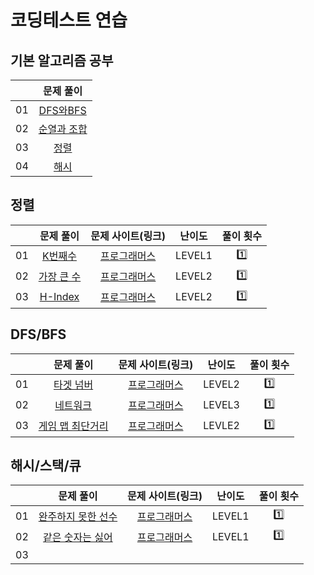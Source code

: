 # 코딩테스트 연습
## 기본 알고리즘 공부
|    |          문제 풀이         | 
|:--:|:--------------------------:|
| 01 | [DFS와BFS](./basic/DFS와BFS.ipynb) |
| 02 | [순열과 조합](./basic/순열과조합.ipynb) |
| 03 | [정렬](./basic/정렬) |
| 04 | [해시](./basic/해시) |

## 정렬
|    |          문제 풀이         |  문제 사이트(링크)  |     난이도    |    풀이 횟수   | 
|:--:|:--------------------------:|:-------------------:|:--------------:|:--------------:|
| 01 |   [K번째수](./정렬/01_K번째수.py)    | [프로그래머스](https://school.programmers.co.kr/learn/courses/30/lessons/42748)| LEVEL1 |  1️⃣  |
| 02 | [가장 큰 수](./정렬/02_가장_큰_수.py) | [프로그래머스](https://school.programmers.co.kr/learn/courses/30/lessons/42746)| LEVEL2 | 1️⃣ |
| 03 | [H-Index](./정렬/03_H-Index.py) | [프로그래머스](https://school.programmers.co.kr/learn/courses/30/lessons/42747)| LEVEL2 | 1️⃣ |



## DFS/BFS 
|    |          문제 풀이         |  문제 사이트(링크)  |     난이도    |    풀이 횟수   | 
|:--:|:--------------------------:|:-------------------:|:--------------:|:--------------:|
| 01 |   [타겟 넘버](./DFS와BFS/01_타겟_넘버.py)    | [프로그래머스](https://school.programmers.co.kr/learn/courses/30/lessons/43165)| LEVEL2 | 1️⃣ |
| 02 | [네트워크](./DFS와BFS/02_네트워크.py) | [프로그래머스](https://school.programmers.co.kr/learn/courses/30/lessons/43162) | LEVEL3 | 1️⃣  |
| 03 | [게임 맵 최단거리](./DFS와BFS/03_게임_맵_최단거리.py) | [프로그래머스](https://school.programmers.co.kr/learn/courses/30/lessons/1844) | LEVLE2 |  1️⃣  |


## 해시/스택/큐
|    |          문제 풀이         |  문제 사이트(링크)  |     난이도    |    풀이 횟수   | 
|:--:|:--------------------------:|:-------------------:|:--------------:|:--------------:|
| 01 | [완주하지 못한 선수](./01_완주하지_못한_선수)      | [프로그래머스](https://school.programmers.co.kr/learn/courses/30/lessons/42576)| LEVEL1 |  1️⃣  |
| 02 |     [같은 숫자는 싫어](./02_같은_숫자는_싫어.py)  | [프로그래머스](https://school.programmers.co.kr/learn/courses/30/lessons/12906)| LEVEL1 |   1️⃣  |
| 03 |

